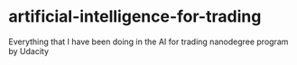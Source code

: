 # artificial-intelligence-for-trading
Everything that I have been doing in the AI for trading nanodegree program by Udacity
